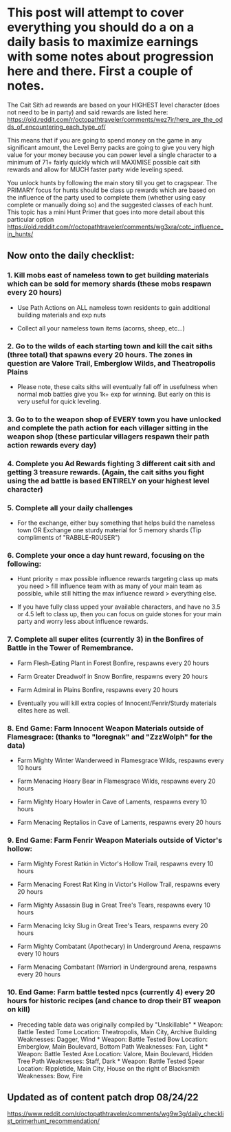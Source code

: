# This post will attempt to cover everything you should do a on a daily basis to maximize earnings with some notes about progression here and there. First a couple of notes.

The Cait Sith ad rewards are based on your HIGHEST level character (does not need to be in party) and said rewards are listed here: https://old.reddit.com/r/octopathtraveler/comments/wez7ir/here_are_the_odds_of_encountering_each_type_of/

This means that if you are going to spend money on the game in any significant amount, the Level Berry packs are going to give you very high value for your money because you can power level a single character to a minimum of 71+ fairly quickly which will MAXIMISE possible cait sith rewards and allow for MUCH faster party wide leveling speed.

You unlock hunts by following the main story till you get to cragspear. The PRIMARY focus for hunts should be class up rewards which are based on the influence of the party used to complete them (whether using easy complete or manually doing so) and the suggested classes of each hunt. This topic has a mini Hunt Primer that goes into more detail about this particular option https://old.reddit.com/r/octopathtraveler/comments/wg3xra/cotc_influence_in_hunts/

## Now onto the daily checklist:

### 1. Kill mobs east of nameless town to get building materials which can be sold for memory shards (these mobs respawn every 20 hours)

 * Use Path Actions on ALL nameless town residents to gain additional building materials and exp nuts

 * Collect all your nameless town items (acorns, sheep, etc...)

### 2. Go to the wilds of each starting town and kill the cait siths (three total) that spawns every 20 hours. The zones in question are Valore Trail, Emberglow Wilds, and Theatropolis Plains

* Please note, these caits siths will eventually fall off in usefulness when normal mob battles give you 1k+ exp for winning. But early on this is very useful for quick leveling.

### 3. Go to to the weapon shop of EVERY town you have unlocked and complete the path action for each villager sitting in the weapon shop (these particular villagers respawn their path action rewards every day)

### 4. Complete you Ad Rewards fighting 3 different cait sith and getting 3 treasure rewards. (Again, the cait siths you fight using the ad battle is based ENTIRELY on your highest level character)

### 5. Complete all your daily challenges

* For the exchange, either buy something that helps build the nameless town OR Exchange one sturdy material for 5 memory shards (Tip compliments of "RABBLE-R0USER")

### 6. Complete your once a day hunt reward, focusing on the following:

* Hunt priority = max possible influence rewards targeting class up mats you need > fill influence team with as many of your main team as possible, while still hitting the max influence reward > everything else.

* If you have fully class upped your available characters, and have no 3.5 or 4.5 left to class up, then you can focus on guide stones for your main party and worry less about influence rewards.

### 7. Complete all super elites (currently 3) in the Bonfires of Battle in the Tower of Remembrance.

* Farm Flesh-Eating Plant in Forest Bonfire, respawns every 20 hours

* Farm Greater Dreadwolf in Snow Bonfire, respawns every 20 hours

* Farm Admiral in Plains Bonfire, respawns every 20 hours

* Eventually you will kill extra copies of Innocent/Fenrir/Sturdy materials elites here as well.

### 8. End Game: Farm Innocent Weapon Materials outside of Flamesgrace: (thanks to "Ioregnak" and "ZzzWolph" for the data)

* Farm Mighty Winter Wanderweed in Flamesgrace Wilds, respawns every 10 hours

* Farm Menacing Hoary Bear in Flamesgrace Wilds, respawns every 20 hours

* Farm Mighty Hoary Howler in Cave of Laments, respawns every 10 hours

* Farm Menacing Reptalios in Cave of Laments, respawns every 20 hours

### 9. End Game: Farm Fenrir Weapon Materials outside of Victor's hollow:

* Farm Mighty Forest Ratkin in Victor's Hollow Trail, respawns every 10 hours

* Farm Menacing Forest Rat King in Victor's Hollow Trail, respawns every 20 hours

* Farm Mighty Assassin Bug in Great Tree's Tears, respawns every 10 hours

* Farm Menacing Icky Slug in Great Tree's Tears, respawns every 20 hours

* Farm Mighty Combatant (Apothecary) in Underground Arena, respawns every 10 hours

* Farm Menacing Combatant (Warrior) in Underground arena, respawns every 20 hours

### 10. End Game: Farm battle tested npcs (currently 4) every 20 hours for historic recipes (and chance to drop their BT weapon on kill) 
* Preceding table data was originally compiled by "Unskillable" * Weapon: Battle Tested Tome Location: Theatropolis, Main City, Archive Building Weaknesses: Dagger, Wind * Weapon: Battle Tested Bow Location: Emberglow, Main Boulevard, Bottom Path Weaknesses: Fan, Light * Weapon: Battle Tested Axe Location: Valore, Main Boulevard, Hidden Tree Path Weaknesses: Staff, Dark * Weapon: Battle Tested Spear Location: Rippletide, Main City, House on the right of Blacksmith Weaknesses: Bow, Fire

## Updated as of content patch drop 08/24/22

https://www.reddit.com/r/octopathtraveler/comments/wg9w3g/daily_checklist_primerhunt_recommendation/
